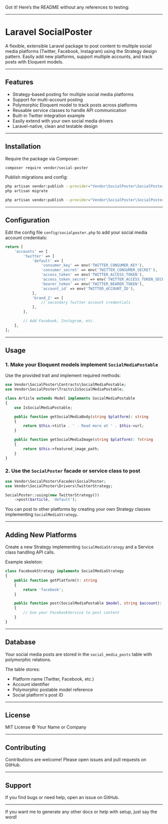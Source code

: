 Got it! Here’s the README without any references to testing:

---

# Laravel SocialPoster

A flexible, extensible Laravel package to post content to multiple social media platforms (Twitter, Facebook, Instagram) using the Strategy design pattern. Easily add new platforms, support multiple accounts, and track posts with Eloquent models.

---

## Features

* Strategy-based posting for multiple social media platforms
* Support for multi-account posting
* Polymorphic Eloquent model to track posts across platforms
* Reusable service classes to handle API communication
* Built-in Twitter integration example
* Easily extend with your own social media drivers
* Laravel-native, clean and testable design

---

## Installation

Require the package via Composer:

```bash
composer require vendor/social-poster
```

Publish migrations and config:

```bash
php artisan vendor:publish --provider="Vendor\SocialPoster\SocialPosterServiceProvider" --tag="migrations"
php artisan migrate

php artisan vendor:publish --provider="Vendor\SocialPoster\SocialPosterServiceProvider" --tag="config"
```

---

## Configuration

Edit the config file `config/socialposter.php` to add your social media account credentials:

```php
return [
    'accounts' => [
        'twitter' => [
            'default' => [
                'consumer_key' => env('TWITTER_CONSUMER_KEY'),
                'consumer_secret' => env('TWITTER_CONSUMER_SECRET'),
                'access_token' => env('TWITTER_ACCESS_TOKEN'),
                'access_token_secret' => env('TWITTER_ACCESS_TOKEN_SECRET'),
                'bearer_token' => env('TWITTER_BEARER_TOKEN'),
                'account_id' => env('TWITTER_ACCOUNT_ID'),
            ],
            'brand_2' => [
                // secondary Twitter account credentials
            ],
        ],

        // Add Facebook, Instagram, etc.
    ],
];
```

---

## Usage

### 1. Make your Eloquent models implement `SocialMediaPostable`

Use the provided trait and implement required methods:

```php
use Vendor\SocialPoster\Contracts\SocialMediaPostable;
use Vendor\SocialPoster\Traits\IsSocialMediaPostable;

class Article extends Model implements SocialMediaPostable
{
    use IsSocialMediaPostable;

    public function getSocialMediaBody(string $platform): string
    {
        return $this->title . ' - Read more at ' . $this->url;
    }

    public function getSocialMediaImage(string $platform): ?string
    {
        return $this->featured_image_path;
    }
}
```

### 2. Use the `SocialPoster` facade or service class to post

```php
use Vendor\SocialPoster\Facades\SocialPoster;
use Vendor\SocialPoster\Drivers\TwitterStrategy;

SocialPoster::using(new TwitterStrategy())
    ->post($article, 'default');
```

You can post to other platforms by creating your own Strategy classes implementing `SocialMediaStrategy`.

---

## Adding New Platforms

Create a new Strategy implementing `SocialMediaStrategy` and a Service class handling API calls.

Example skeleton:

```php
class FacebookStrategy implements SocialMediaStrategy
{
    public function getPlatform(): string
    {
        return 'facebook';
    }

    public function post(SocialMediaPostable $model, string $account): string
    {
        // Use your FacebookService to post content
    }
}
```

---

## Database

Your social media posts are stored in the `social_media_posts` table with polymorphic relations.

The table stores:

* Platform name (Twitter, Facebook, etc.)
* Account identifier
* Polymorphic postable model reference
* Social platform's post ID

---

## License

MIT License © Your Name or Company

---

## Contributing

Contributions are welcome! Please open issues and pull requests on GitHub.

---

## Support

If you find bugs or need help, open an issue on GitHub.

---

If you want me to generate any other docs or help with setup, just say the word!
